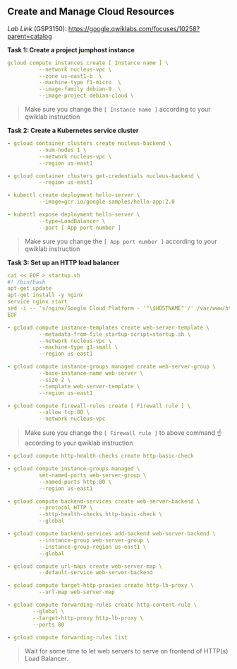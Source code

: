 ## Create and Manage Cloud Resources

*Lab Link* (GSP3150): https://google.qwiklabs.com/focuses/10258?parent=catalog

**Task 1: Create a project jumphost instance**
```yaml
gcloud compute instances create [ Instance name ] \
          --network nucleus-vpc \
          --zone us-east1-b  \
          --machine-type f1-micro  \
          --image-family debian-9  \
          --image-project debian-cloud \
```
> Make sure you change the `[ Instance name ]` according to your qwiklab instruction

**Task 2: Create a Kubernetes service cluster**
```yaml
- gcloud container clusters create nucleus-backend \
          --num-nodes 1 \
          --network nucleus-vpc \
          --region us-east1

- gcloud container clusters get-credentials nucleus-backend \
          --region us-east1

- kubectl create deployment hello-server \
          --image=gcr.io/google-samples/hello-app:2.0

- kubectl expose deployment hello-server \
          --type=LoadBalancer \
          --port [ App port number ] 
```
> Make sure you change the `[ App port number ]` according to your qwiklab instruction

**Task 3: Set up an HTTP load balancer**

```yaml
cat << EOF > startup.sh
#! /bin/bash
apt-get update
apt-get install -y nginx
service nginx start
sed -i -- 's/nginx/Google Cloud Platform - '"\$HOSTNAME"'/' /var/www/html/index.nginx-debian.html
EOF

- gcloud compute instance-templates create web-server-template \
          --metadata-from-file startup-script=startup.sh \
          --network nucleus-vpc \
          --machine-type g1-small \
          --region us-east1

- gcloud compute instance-groups managed create web-server-group \
          --base-instance-name web-server \
          --size 2 \
          --template web-server-template \
          --region us-east1
```
```yaml
- gcloud compute firewall-rules create [ Firewall rule ] \
          --allow tcp:80 \
          --network nucleus-vpc
```
> Make sure you change the `[ Firewall rule ]` to above command ☝ according to your qwiklab instruction
```yaml
- gcloud compute http-health-checks create http-basic-check

- gcloud compute instance-groups managed \
          set-named-ports web-server-group \
          --named-ports http:80 \
          --region us-east1

- gcloud compute backend-services create web-server-backend \
          --protocol HTTP \
          --http-health-checks http-basic-check \
          --global

- gcloud compute backend-services add-backend web-server-backend \
          --instance-group web-server-group \
          --instance-group-region us-east1 \
          --global

- gcloud compute url-maps create web-server-map \
          --default-service web-server-backend

- gcloud compute target-http-proxies create http-lb-proxy \
          --url-map web-server-map

- gcloud compute forwarding-rules create http-content-rule \
        --global \
        --target-http-proxy http-lb-proxy \
        --ports 80
        
- gcloud compute forwarding-rules list
```
> Wait for some time to let web servers to serve on frontend of HTTP(s) Load Balancer.